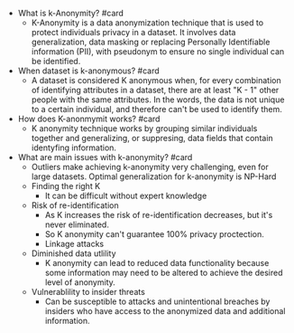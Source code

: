 - What is k-Anonymity? #card
	- K-Anonymity is a data anonymization technique that is used to protect individuals privacy in a dataset. It involves data generalization, data masking or replacing Personally Identifiable information (PII), with pseudonym to ensure no single individual can be identified.
- When dataset is k-anonymous? #card
	- A dataset is considered K anonymous when, for every combination of identifying attributes in a dataset, there are at least "K - 1" other people with the same attributes. In the words, the data is not unique to a certain individual, and therefore can't be used to identify them.
- How does K-anonmymit works? #card
	- K anonymity technique works by grouping similar individuals together and generalizing, or suppresing, data fields that contain identyfing information.
- What are main issues with k-anonymity? #card
	- Outliers make achieving k-anonymity very challenging, even for large datasets. Optimal generalization for k-anonymity is NP-Hard
	- Finding the right K
		- It can be difficult without expert knowledge
	- Risk of re-identification
		- As K increases the risk of re-identification decreases, but it's never eliminated.
		- So K anonymity can't guarantee 100% privacy proctection.
		- Linkage attacks
	- Diminished data utlility
		- K anonymity can lead to reduced data functionality because some information may need to be altered to achieve the desired level of anonymity.
	- Vulnerablility to insider threats
		- Can be susceptible to attacks and unintentional breaches by insiders who have access to the anonymized data and additional information.
